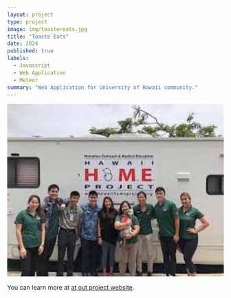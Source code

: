 ```yaml
---
layout: project
type: project
image: img/toastereats.jpg
title: "Toaste Eats"
date: 2024
published: true
labels:
  - Javascript
  - Web Application
  - Meteor
summary: "Web Application for University of Hawaii community."
---
```

<img width="700px" height ="400px" class="rounded float-start pe-4" src="./HomeProject.jpeg">

<div class="text-center p-4">
 
</div>

You can learn more at  [at out project website](https://toaster-eats.github.io).
